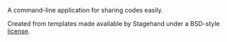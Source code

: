 A command-line application for sharing codes easily.

Created from templates made available by Stagehand under a BSD-style
[license](https://github.com/dart-lang/stagehand/blob/master/LICENSE).
